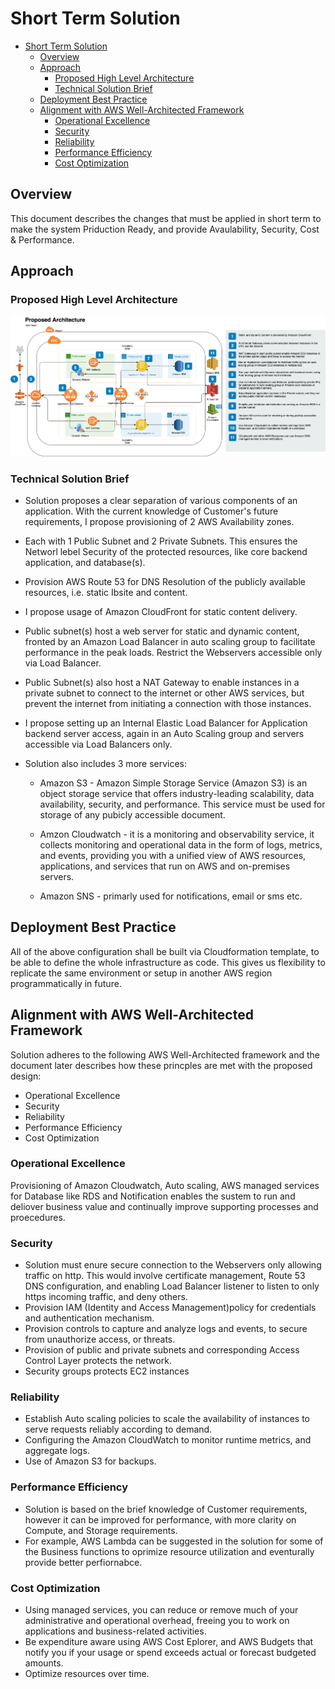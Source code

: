 # Short Term Solution

- [Short Term Solution](#short-term-solution)
  - [Overview](#overview)
  - [Approach](#approach)
    - [Proposed High Level Architecture](#proposed-high-level-architecture)
    - [Technical Solution Brief](#technical-solution-brief)
  - [Deployment Best Practice](#deployment-best-practice)
  - [Alignment with AWS Well-Architected Framework](#alignment-with-aws-well-architected-framework)
    - [Operational Excellence](#operational-excellence)
    - [Security](#security)
    - [Reliability](#reliability)
    - [Performance Efficiency](#performance-efficiency)
    - [Cost Optimization](#cost-optimization)

## Overview

This document describes the changes that must be applied in short term to make the system Priduction Ready, and provide Avaulability, Security, Cost & Performance.

## Approach

### Proposed High Level Architecture

![Proposed High Level Architecture](./images/Proposed-AWS-Architecture.png)

### Technical Solution Brief

* Solution proposes a clear separation of various components of an application. With the current knowledge of Customer's future requirements, I propose provisioning of 2 AWS Availability zones. 

* Each with 1 Public Subnet and 2 Private Subnets.
This ensures the Networl lebel Security of the protected resources, like core backend application, and database(s).

* Provision AWS Route 53 for DNS Resolution of the publicly available resources, i.e. static Ibsite and content.

* I propose usage of Amazon CloudFront for static content delivery.

* Public subnet(s) host a web server for static and dynamic content, fronted by an Amazon Load Balancer in auto scaling group to facilitate performance in the peak loads.
Restrict the Webservers accessible only via Load Balancer.

* Public Subnet(s) also host a NAT Gateway to enable instances in a private subnet to connect to the internet or other AWS services, but prevent the internet from initiating a connection with those instances.

* I propose setting up an Internal Elastic Load Balancer for Application backend server access, again in an Auto Scaling group and servers accessible via Load Balancers only.

* Solution also includes 3 more services:

  - Amazon S3 - Amazon Simple Storage Service (Amazon S3) is an object storage service that offers industry-leading scalability, data availability, security, and performance. This service must be used for storage of any pubicly accessible document.

  - Amzon Cloudwatch - it is a monitoring and observability service, it collects monitoring and operational data in the form of logs, metrics, and events, providing you with a unified view of AWS resources, applications, and services that run on AWS and on-premises servers.

  - Amazon SNS - primarly used for notifications, email or sms etc.

## Deployment Best Practice

All of the above configuration shall be built via Cloudformation template, to be able to define the whole infrastructure as code. This gives us flexibility to replicate the same environment or setup in another AWS region programmatically in future.

## Alignment with AWS Well-Architected Framework

Solution adheres to the following AWS Well-Architected framework and the document later describes how these princples are met with the proposed design:

- Operational Excellence
- Security
- Reliability
- Performance Efficiency
- Cost Optimization

### Operational Excellence

Provisioning of Amazon Cloudwatch, Auto scaling, AWS managed services for Database like RDS and Notification enables the sustem to run and deliover business value and continually improve supporting processes and proecedures.

### Security

- Solution must enure secure connection to the Webservers only allowing traffic on http. This would involve certificate management, Route 53 DNS configuration, and enabling Load Balancer listener to listen to only https incoming traffic, and deny others.
- Provision IAM (Identity and Access Management)policy for credentials and authentication mechanism.
- Provision controls to capture and analyze logs and events, to secure from unauthorize access, or threats.
- Provision of public and private subnets and corresponding Access Control Layer protects the network.
- Security groups protects EC2 instances

### Reliability

- Establish Auto scaling policies to scale the availability of instances to serve requests reliably according to demand.
- Configuring the Amazon CloudWatch to monitor runtime metrics, and aggregate logs.
- Use of Amazon S3 for backups.

### Performance Efficiency

- Solution is based on the brief knowledge of Customer requirements, however it can be improved for performance, with more clarity on Compute, and Storage requirements.
- For example, AWS Lambda can be suggested in the solution for some of the Business functions to oprimize resource utilization and eventurally provide better perfiornabce.
  
### Cost Optimization

- Using managed services, you can reduce or
remove much of your administrative and operational overhead, freeing you to work on applications and business-related activities.
- Be expenditure aware using AWS Cost Eplorer, and AWS Budgets that notify you if your usage or spend exceeds actual or forecast budgeted amounts.
- Optimize resources over time.

